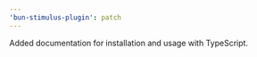```yaml
---
'bun-stimulus-plugin': patch
---
```


Added documentation for installation and usage with TypeScript.
